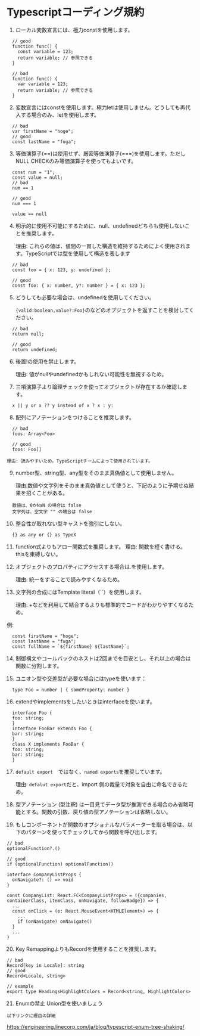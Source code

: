 # Typescriptコーディング規約

1. ローカル変数宣言には、極力constを使用します。
```
  // good
  function func() {
    const variable = 123;
    return variable; // 参照できる
  }

  // bad
  function func() {
    var variable = 123;
    return variable; // 参照できる
  }
```

2. 変数宣言にはconstを使用します。極力letは使用しません。どうしても再代入する場合のみ、letを使用します。
```
  // bad
  var firstName = "hoge";
  // good
  const lastName = "fuga";
```

3. 等価演算子(==)は使用せず、厳密等価演算子(===)を使用します。ただしNULL CHECKのみ等価演算子を使ってもよいです。 

```
  const num = "1";
  const value = null;
  // bad
  num == 1

  // good
  num === 1

  value == null

```
4. 明示的に使用不可能にするために、null、undefinedどちらも使用しないことを推奨します。

    理由: これらの値は、値間の一貫した構造を維持するためによく使用されます。TypeScriptでは型を使用して構造を表します

```
  // bad
  const foo = { x: 123, y: undefined };

  // good
  const foo: { x: number, y?: number } = { x: 123 };
```

5. どうしても必要な場合は、undefinedを使用してください。

    `{valid:boolean,value?:Foo}`のなどのオブジェクトを返すことを検討してください。

```
  // bad
  return null;

  // good
  return undefined;
```

6. 後置!の使用を禁止します。

    理由: 値がnullやundefinedかもしれない可能性を無視するため。

7. 三項演算子より論理チェックを使ってオブジェクトが存在するか確認します。
```
  x || y or x ?? y instead of x ? x : y:
```

8. 配列にアノテーションをつけることを推奨します。

```
  // bad
  foos: Array<Foo>

  // good
  foos: Foo[]
```

    理由: 読みやすいため。TypeScriptチームによって使用されています。


9. number型、string型、any型をそのまま真偽値として使用しません。

    理由:数値や文字列をそのまま真偽値として使うと、下記のように予期せぬ結果を招くことがある。

```
  数値は、0かNaN の場合は false
  文字列は、空文字 "" の場合は false
```

10. 整合性が取れない型キャストを強引にしない。 
```
  {} as any or {} as TypeX
```


11. function式よりもアロー関数式を推奨します。
    理由: 関数を短く書ける。thisを束縛しない。


12. オブジェクトのプロパティにアクセスする場合は.を使用します。 

    理由: 統一をすることで読みやすくなるため。

13. 文字列の合成にはTemplate literal（``）を使用します。

    理由: +などを利用して結合するよりも標準的でコードがわかりやすくなるため。

例:
```
  const firstName = "hoge";
  const lastName = "fuga";
  const fullName = `${firstName} ${lastName}`;
```

14. 制御構文やコールバックのネストは2回までを目安とし、それ以上の場合は関数に分割します。


15. ユニオン型や交差型が必要な場合にはtypeを使います：
```
  type Foo = number | { someProperty: number }
```

16. extendやimplementsをしたいときはinterfaceを使います。
```
  interface Foo {
  foo: string;
  }
  interface FooBar extends Foo {
  bar: string;
  }
  class X implements FooBar {
  foo: string;
  bar: string;
  }
```

17. `default export`　ではなく、`named exports`を推奨しています。

    理由: `defalut export`だと、import 側の裁量で対象を自由に命名できるため。


18. 型アノテーション (型注釈) は一目見てデータ型が推測できる場合のみ省略可能とする。関数の引数、戻り値の型アノテーションは省略しない。


19. もしコンポーネントが関数のオプショナルなパラメーターを取る場合は、以下のパターンを使ってチェックしてから関数を呼び出します。

```
// bad
optionalFunction?.()

// good 
if (optionalFunction) optionalFunction()
```


```
interface CompanyListProps {
  onNavigate?: () => void
}

const CompanyList: React.FC<CompanyListProps> = ({companies, containerClass, itemClass, onNavigate, followBadge}) => {
  ...
  const onClick = (e: React.MouseEvent<HTMLElement>) => {
    ...
    if (onNavigate) onNavigate()
  }
  ...
}
```

20. Key RemappingよりもRecordを使用することを推奨します。
```
// bad
Record[key in Locale]: string
// good
Record<Locale, string>

// example
export type HeadingsHighlightColors = Record<string, HighlightColors>
```

21. Enumの禁止 Union型を使いましょう
```
以下リンクに理由の詳細
```
https://engineering.linecorp.com/ja/blog/typescript-enum-tree-shaking/
